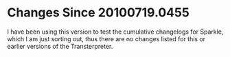 # Changes Since 20100719.0455

I have been using this version to test the cumulative changelogs for Sparkle,
which I am just sorting out, thus there are no changes listed for this or
earlier versions of the Transterpreter.
